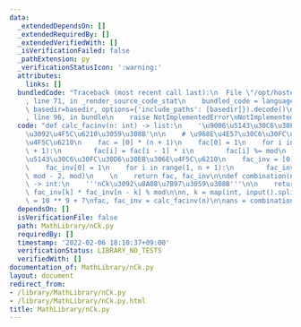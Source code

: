 ```yaml
---
data:
  _extendedDependsOn: []
  _extendedRequiredBy: []
  _extendedVerifiedWith: []
  _isVerificationFailed: false
  _pathExtension: py
  _verificationStatusIcon: ':warning:'
  attributes:
    links: []
  bundledCode: "Traceback (most recent call last):\n  File \"/opt/hostedtoolcache/Python/3.10.6/x64/lib/python3.10/site-packages/onlinejudge_verify/documentation/build.py\"\
    , line 71, in _render_source_code_stat\n    bundled_code = language.bundle(stat.path,\
    \ basedir=basedir, options={'include_paths': [basedir]}).decode()\n  File \"/opt/hostedtoolcache/Python/3.10.6/x64/lib/python3.10/site-packages/onlinejudge_verify/languages/python.py\"\
    , line 96, in bundle\n    raise NotImplementedError\nNotImplementedError\n"
  code: "def calc_facinv(n: int) -> list:\n    '\u9006\u5143\u30C6\u30FC\u30D6\u30EB\
    \u3092\u4F5C\u6210\u3059\u308B'\n\n    # \u968E\u4E57\u30C6\u30FC\u30D6\u30EB\u306E\
    \u4F5C\u6210\n    fac = [0] * (n + 1)\n    fac[0] = 1\n    for i in range(1, n\
    \ + 1):\n        fac[i] = fac[i - 1] * i\n        fac[i] %= mod\n    \n    # \u9006\
    \u5143\u30C6\u30FC\u30D6\u30EB\u306E\u4F5C\u6210\n    fac_inv = [0] * (n + 1)\n\
    \    fac_inv[0] = 1\n    for i in range(1, n + 1):\n        fac_inv[i] = pow(fac[i],\
    \ mod - 2, mod)\n    \n    return fac, fac_inv\n\ndef combination(n: int, k: int)\
    \ -> int:\n    '''nCk\u3092\u8A08\u7B97\u3059\u308B'''\n\n    return fac[n] *\
    \ fac_inv[k] * fac_inv[n - k] % mod\n\nn, k = map(int, input().split())\n\nmod\
    \ = 10 ** 9 + 7\nfac, fac_inv = calc_facinv(n)\n\nans = combination(n, k)\nprint(ans)"
  dependsOn: []
  isVerificationFile: false
  path: MathLibrary/nCk.py
  requiredBy: []
  timestamp: '2022-02-06 18:10:37+09:00'
  verificationStatus: LIBRARY_NO_TESTS
  verifiedWith: []
documentation_of: MathLibrary/nCk.py
layout: document
redirect_from:
- /library/MathLibrary/nCk.py
- /library/MathLibrary/nCk.py.html
title: MathLibrary/nCk.py
---
```

